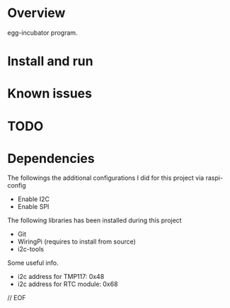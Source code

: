 # Overview
egg-incubator program.

# Install and run 

# Known issues

# TODO

# Dependencies
The followings the additional configurations I did for this project via raspi-config
* Enable I2C
* Enable SPI

The following libraries has been installed during this project
* Git
* WiringPi (requires to install from source)
* i2c-tools

Some useful info.
* i2c address for TMP117: 0x48
* i2c address for RTC module: 0x68 

// EOF

